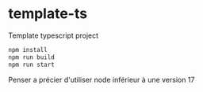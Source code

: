 # template-ts
Template typescript project

```javascript
npm install
npm run build
npm run start
```

Penser a précier d'utiliser node inférieur à une version 17
